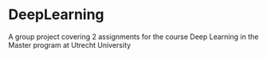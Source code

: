 # DeepLearning
A group project covering 2 assignments for the course Deep Learning in the Master program at Utrecht University
